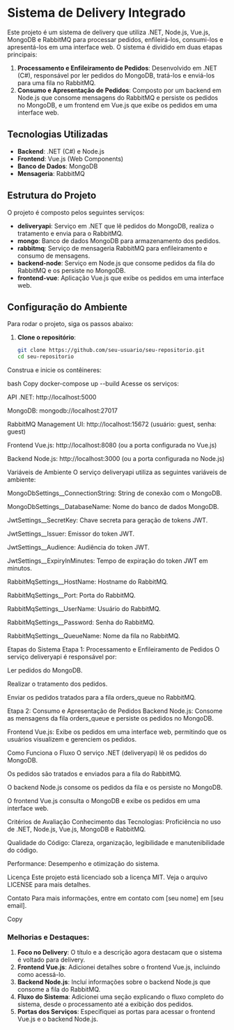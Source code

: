# Sistema de Delivery Integrado

Este projeto é um sistema de delivery que utiliza .NET, Node.js, Vue.js, MongoDB e RabbitMQ para processar pedidos, enfileirá-los, consumi-los e apresentá-los em uma interface web. O sistema é dividido em duas etapas principais:

1. **Processamento e Enfileiramento de Pedidos**: Desenvolvido em .NET (C#), responsável por ler pedidos do MongoDB, tratá-los e enviá-los para uma fila no RabbitMQ.
2. **Consumo e Apresentação de Pedidos**: Composto por um backend em Node.js que consome mensagens do RabbitMQ e persiste os pedidos no MongoDB, e um frontend em Vue.js que exibe os pedidos em uma interface web.

## Tecnologias Utilizadas

- **Backend**: .NET (C#) e Node.js
- **Frontend**: Vue.js (Web Components)
- **Banco de Dados**: MongoDB
- **Mensageria**: RabbitMQ

## Estrutura do Projeto

O projeto é composto pelos seguintes serviços:

- **deliveryapi**: Serviço em .NET que lê pedidos do MongoDB, realiza o tratamento e envia para o RabbitMQ.
- **mongo**: Banco de dados MongoDB para armazenamento dos pedidos.
- **rabbitmq**: Serviço de mensageria RabbitMQ para enfileiramento e consumo de mensagens.
- **backend-node**: Serviço em Node.js que consome pedidos da fila do RabbitMQ e os persiste no MongoDB.
- **frontend-vue**: Aplicação Vue.js que exibe os pedidos em uma interface web.

## Configuração do Ambiente

Para rodar o projeto, siga os passos abaixo:

1. **Clone o repositório**:
   ```bash
   git clone https://github.com/seu-usuario/seu-repositorio.git
   cd seu-repositorio
Construa e inicie os contêineres:

bash
Copy
docker-compose up --build
Acesse os serviços:

API .NET: http://localhost:5000

MongoDB: mongodb://localhost:27017

RabbitMQ Management UI: http://localhost:15672 (usuário: guest, senha: guest)

Frontend Vue.js: http://localhost:8080 (ou a porta configurada no Vue.js)

Backend Node.js: http://localhost:3000 (ou a porta configurada no Node.js)

Variáveis de Ambiente
O serviço deliveryapi utiliza as seguintes variáveis de ambiente:

MongoDbSettings__ConnectionString: String de conexão com o MongoDB.

MongoDbSettings__DatabaseName: Nome do banco de dados MongoDB.

JwtSettings__SecretKey: Chave secreta para geração de tokens JWT.

JwtSettings__Issuer: Emissor do token JWT.

JwtSettings__Audience: Audiência do token JWT.

JwtSettings__ExpiryInMinutes: Tempo de expiração do token JWT em minutos.

RabbitMqSettings__HostName: Hostname do RabbitMQ.

RabbitMqSettings__Port: Porta do RabbitMQ.

RabbitMqSettings__UserName: Usuário do RabbitMQ.

RabbitMqSettings__Password: Senha do RabbitMQ.

RabbitMqSettings__QueueName: Nome da fila no RabbitMQ.

Etapas do Sistema
Etapa 1: Processamento e Enfileiramento de Pedidos
O serviço deliveryapi é responsável por:

Ler pedidos do MongoDB.

Realizar o tratamento dos pedidos.

Enviar os pedidos tratados para a fila orders_queue no RabbitMQ.

Etapa 2: Consumo e Apresentação de Pedidos
Backend Node.js: Consome as mensagens da fila orders_queue e persiste os pedidos no MongoDB.

Frontend Vue.js: Exibe os pedidos em uma interface web, permitindo que os usuários visualizem e gerenciem os pedidos.

Como Funciona o Fluxo
O serviço .NET (deliveryapi) lê os pedidos do MongoDB.

Os pedidos são tratados e enviados para a fila do RabbitMQ.

O backend Node.js consome os pedidos da fila e os persiste no MongoDB.

O frontend Vue.js consulta o MongoDB e exibe os pedidos em uma interface web.

Critérios de Avaliação
Conhecimento das Tecnologias: Proficiência no uso de .NET, Node.js, Vue.js, MongoDB e RabbitMQ.

Qualidade do Código: Clareza, organização, legibilidade e manutenibilidade do código.

Performance: Desempenho e otimização do sistema.

Licença
Este projeto está licenciado sob a licença MIT. Veja o arquivo LICENSE para mais detalhes.

Contato
Para mais informações, entre em contato com [seu nome] em [seu email].

Copy

### Melhorias e Destaques:
1. **Foco no Delivery**: O título e a descrição agora destacam que o sistema é voltado para delivery.
2. **Frontend Vue.js**: Adicionei detalhes sobre o frontend Vue.js, incluindo como acessá-lo.
3. **Backend Node.js**: Incluí informações sobre o backend Node.js que consome a fila do RabbitMQ.
4. **Fluxo do Sistema**: Adicionei uma seção explicando o fluxo completo do sistema, desde o processamento até a exibição dos pedidos.
5. **Portas dos Serviços**: Especifiquei as portas para acessar o frontend Vue.js e o backend Node.js.
